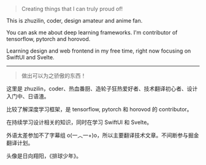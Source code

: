 > Creating things that I can truly proud of!

This is zhuzilin, coder, design amateur and anime fan.

You can ask me about deep learning frameworks. I'm contributor of tensorflow, pytorch and horovod.

Learning design and web frontend in my free time, right now focusing on SwiftUI and Svelte.

---

> 做出可以为之骄傲的东西！

这里是 zhuzilin，coder、热血番厨、造轮子狂热爱好者、技术翻译初心者、设计入门中、日语渣。

比较了解深度学习框架，是 tensorflow, pytorch 和 horovod 的 contributor。

在持续学习设计相关的知识，同时在学习 SwiftUI 和 Svelte。

外语太差参加不了字幕组 o(一︿一+)o，所以主要翻译技术文章。不间断参与掘金翻译计划。

头像是日向翔阳，《排球少年》。
